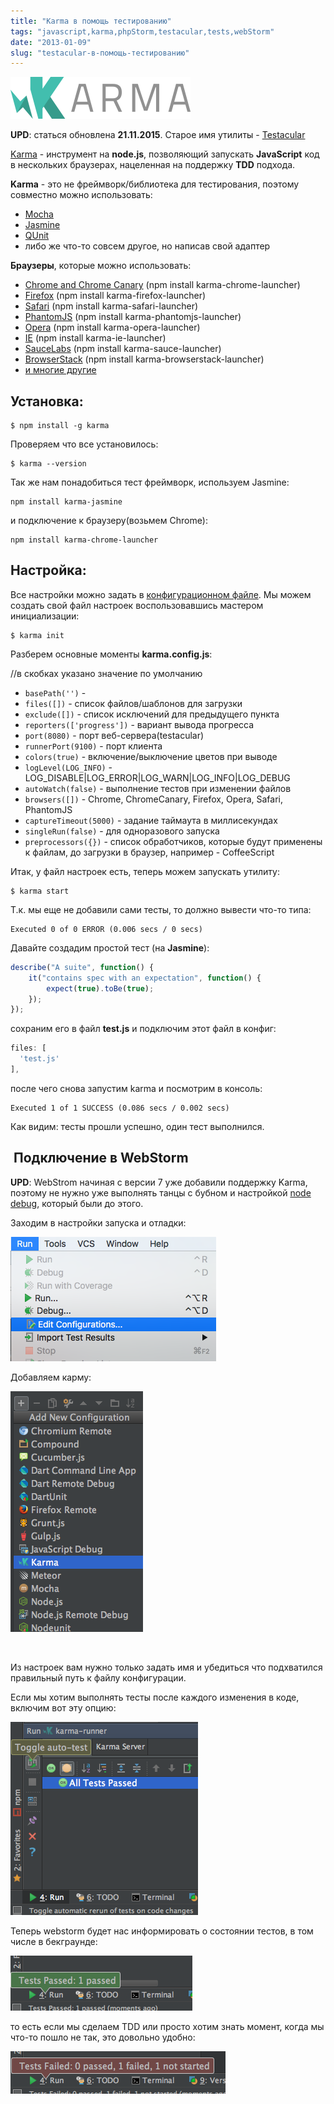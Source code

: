 ```yaml
---
title: "Karma в помощь тестированию"
tags: "javascript,karma,phpStorm,testacular,tests,webStorm"
date: "2013-01-09"
slug: "testacular-в-помощь-тестированию"
---
```


[![karma test runer](images/banner.png)](https://karma-runner.github.io/)

**UPD**: статься обновлена **21.11.2015**. Старое имя утилиты - [Testacular](https://github.com/vojtajina/testacular/)

[Karma](https://karma-runner.github.io/) - инструмент на **node.js**, позволяющий запускать **JavaScript** код в нескольких браузерах, нацеленная на поддержку **TDD** подхода.

**Karma** - это не фреймворк/библиотека для тестирования, поэтому совместно можно использовать:

- [Mocha](https://visionmedia.github.com/mocha/)
- [Jasmine](https://pivotal.github.com/jasmine/)
- [QUnit](https://qunitjs.com/)
- либо же что-то совсем другое, но написав свой адаптер

**Браузеры**, которые можно использовать:

- [Chrome and Chrome Canary](https://github.com/karma-runner/karma-chrome-launcher) (npm install karma-chrome-launcher)
- [Firefox](https://github.com/karma-runner/karma-firefox-launcher) (npm install karma-firefox-launcher)
- [Safari](https://github.com/karma-runner/karma-safari-launcher) (npm install karma-safari-launcher)
- [PhantomJS](https://github.com/karma-runner/karma-phantomjs-launcher) (npm install karma-phantomjs-launcher)
- [Opera](https://github.com/karma-runner/karma-opera-launcher) (npm install karma-opera-launcher)
- [IE](https://github.com/karma-runner/karma-ie-launcher) (npm install karma-ie-launcher)
- [SauceLabs](https://github.com/karma-runner/karma-sauce-launcher) (npm install karma-sauce-launcher)
- [BrowserStack](https://github.com/karma-runner/karma-browserstack-launcher) (npm install karma-browserstack-launcher)
- [и многие другие](https://www.npmjs.org/browse/keyword/karma-launcher)

## Установка:

```
$ npm install -g karma
```

Проверяем что все установилось:

```
$ karma --version
```

Так же нам понадобиться тест фреймворк, используем Jasmine:

```
npm install karma-jasmine
```

и подключение к браузеру(возьмем Chrome):

```
npm install karma-chrome-launcher
```

## Настройка:

Все настройки можно задать в [конфигурационном файле](https://raw.githubusercontent.com/vojtajina/karma/master/test/client/karma.conf.js). Мы можем создать свой файл настроек воспользовавшись мастером инициализации:

```
$ karma init
```

Разберем основные моменты **karma.config.js**:

//в скобках указано значение по умолчанию
- `basePath('')` -
- `files([])` - список файлов/шаблонов для загрузки
- `exclude([])` - список исключений для предыдущего пункта
- `reporters(['progress'])` - вариант вывода прогресса
- `port(8080)` - порт веб-сервера(testacular)
- `runnerPort(9100)` - порт клиента
- `colors(true)` - включение/выключение цветов при выводе
- `logLevel(LOG_INFO)` - LOG_DISABLE|LOG_ERROR|LOG_WARN|LOG_INFO|LOG_DEBUG
- `autoWatch(false)` - выполнение тестов при изменении файлов
- `browsers([])` - Chrome, ChromeCanary, Firefox, Opera, Safari, PhantomJS
- `captureTimeout(5000)` - задание таймаута в миллисекундах
- `singleRun(false)` - для одноразового запуска
- `preprocessors({})` - список обработчиков, которые будут применены к файлам, до загрузки в браузер, например - CoffeeScript

Итак, у файл настроек есть, теперь можем запускать утилиту:

```
$ karma start
```

Т.к. мы еще не добавили сами тесты, то должно вывести что-то типа:

```
Executed 0 of 0 ERROR (0.006 secs / 0 secs)
```

Давайте создадим простой тест (на **Jasmine**):

```javascript
describe("A suite", function() {
    it("contains spec with an expectation", function() {
        expect(true).toBe(true);
    });
});
```

сохраним его в файл **test.js** и подключим этот файл в конфиг:

```javascript
files: [
  'test.js'
],
```

после чего снова запустим karma и посмотрим в консоль:

```
Executed 1 of 1 SUCCESS (0.086 secs / 0.002 secs)
```

Как видим: тесты прошли успешно, один тест выполнился.

##  Подключение в WebStorm

**UPD**: WebStrom начиная с версии 7 уже добавили поддержку Karma, поэтому не нужно уже выполнять танцы с бубном и настройкой [node debug](https://blog.jetbrains.com/webide/2011/11/webstorm-your-node-app/), который были до этого.

Заходим в настройки запуска и отладки:

![webstorm karma](images/Screenshot-2015-11-21-13.55.47.png)

Добавляем карму:

![webstorm karma](images/Screenshot-2015-11-21-13.58.08.png)

 

Из настроек вам нужно только задать имя и убедиться что подхватился правильный путь к файлу конфигурации.

Если мы хотим выполнять тесты после каждого изменения в коде, включим вот эту опцию:

![webstorm karma](images/Screenshot-2015-11-21-14.23.28.png)

Теперь webstorm будет нас информировать о состоянии тестов, в том числе в бекграунде:

![webstorm karma](images/Screenshot-2015-11-21-14.14.07.png)

то есть если мы сделаем TDD или просто хотим знать момент, когда мы что-то пошло не так, это довольно удобно:

![webstorm karma](images/Screenshot-2015-11-21-14.16.13.png)
